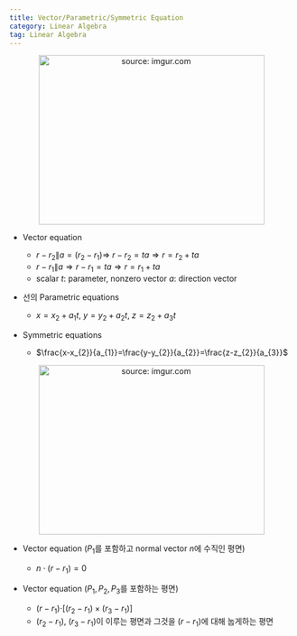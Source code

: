 ```yaml
---
title: Vector/Parametric/Symmetric Equation
category: Linear Algebra
tag: Linear Algebra
---
```


<center><a href="https://imgur.com/Ieiaahs"><img src="https://i.imgur.com/Ieiaahs.png" width="400px" height="300px" title="source: imgur.com" /></a></center>

* Vector equation
  * $r-r_{2} \| a=(r_{2}-r_{1}) \Rightarrow$ $r-r_{2} = ta \Rightarrow r=r_{2}+ta$
  * $r-r_{1} \| a \Rightarrow r-r_{1}=ta \Rightarrow r = r_{1}+ta$
  * scalar $t$: parameter, nonzero vector $a$: direction vector

* 선의 Parametric equations
  * $x = x_{2}+a_{1}t$, $y = y_{2}+a_{2}t$, $z = z_{2}+a_{3}t$

* Symmetric equations
  * $\frac{x-x_{2}}{a_{1}}=\frac{y-y_{2}}{a_{2}}=\frac{z-z_{2}}{a_{3}}$

<center><a href="https://imgur.com/V5RAVdo"><img src="https://i.imgur.com/V5RAVdo.png" width="400px" height="300px" title="source: imgur.com" /></a></center>

* Vector equation ($P_{1}$를 포함하고 normal vector $n$에 수직인 평면)
  * $n \cdot (r-r_{1}) = 0$

* Vector equation ($P_{1}, P_{2}, P_{3}$를 포함하는 평면)
  * $(r-r_{1})$$\cdot [(r_{2}-r_{1}) \times (r_{3}-r_{1})]$
  * $(r_{2}-r_{1})$, $(r_{3}-r_{1})$이 이루는 평면과 그것을 $(r-r_{1})$에 대해 눕게하는 평면
